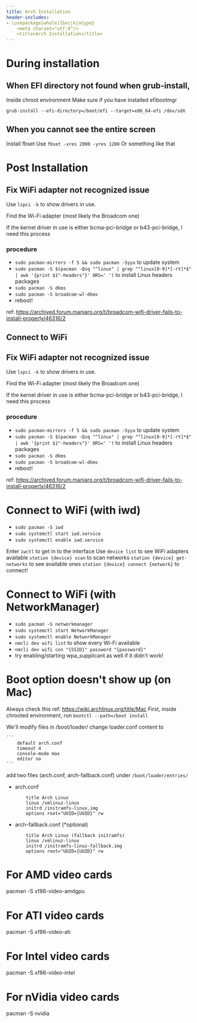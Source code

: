 ```yaml
---
title: Arch Installation
header-includes:
- \usepackage[whole]{bxcjkjatype}
	<meta charset="utf-8"/>
    <title>Arch Installation</title>
---
```


# During installation

## When EFI directory not found when grub-install, 
Inside chroot environment 
Make sure if you have installed efibootmgr 

`grub-install --efi-directory=/boot/efi --target=x86_64-efi /dev/sdX`

## When you cannot see the entire screen
Install fbset
Use
`fbset -xres 2000 -yres 1200`
Or something like that


# Post Installation
## Fix WiFi adapter not recognized issue
Use
`lspci -k`
to show drivers in use. 

Find the Wi-Fi adapter (most likely the Broadcom one)

If the kernel driver in use is either bcma-pci-bridge or b43-pci-bridge, I need 
this process

### procedure

- `sudo pacman-mirrors -f 5 && sudo pacman -Syyu` 
    to update system
- `sudo pacman -S $(pacman -Qsq "^linux" | grep "^linux[0-9]*[-rt]*$" | awk '{print $1"-headers"}' ORS=' ')` 
    to install Linux headers packages
- `sudo pacman -S dkms`
- `sudo pacman -S broadcom-wl-dkms`
- reboot!

ref: https://archived.forum.manjaro.org/t/broadcom-wifi-driver-fails-to-install-properly/46316/2

## Connect to WiFi
## Fix WiFi adapter not recognized issue
Use
`lspci -k`
to show drivers in use. 

Find the Wi-Fi adapter (most likely the Broadcom one)

If the kernel driver in use is either bcma-pci-bridge or b43-pci-bridge, I need this process

### procedure

- `sudo pacman-mirrors -f 5 && sudo pacman -Syyu` 
    to update system
- `sudo pacman -S $(pacman -Qsq "^linux" | grep "^linux[0-9]*[-rt]*$" | awk '{print $1"-headers"}' ORS=' ')`
    to install Linux headers packages
- `sudo pacman -S dkms`
- `sudo pacman -S broadcom-wl-dkms`
- reboot!

ref: https://archived.forum.manjaro.org/t/broadcom-wifi-driver-fails-to-install-properly/46316/2

# Connect to WiFi (with iwd)
- `sudo pacman -S iwd`
- `sudo systemctl start iwd.service`
- `sudo systemctl enable iwd.service`

Enter `iwctl` to get in to the interface
Use `device list` to see WiFi adapters available
`station {device} scan` to scan networks
`station {device} get-networks` to see available ones
`station {device} connect {network}` to connect!

# Connect to WiFi (with NetworkManager)
- `sudo pacman -S networkmanager`
-  `sudo systemctl start NetworkManager`
-  `sudo systemctl enable NetworkManager`
-  `nmcli dev wifi list`
     to show every Wi-Fi available
-  `nmcli dev wifi con "{SSID}" password "{password}"`
-  try enabling/starting wpa_supplicant as well if it didn't work!


# Boot option doesn't show up (on Mac)
Always check this ref: https://wiki.archlinux.org/title/Mac
First, inside chrooted environment, run
`bootctl --path=/boot install`

We'll modify files in /boot/loader/
change loader.conf content to

    ```
        default arch.conf
        timeout 4
        console-mode max
        editor no
    ```

add two files (arch.conf, arch-fallback.conf) under `/boot/loader/entries/`
- arch.conf
    ```
        title Arch Linux
        linux /vmlinuz-linux
        initrd /initramfs-linux.img
        options root="UUID={UUID}" rw
    ```
- arch-fallback.conf (*optional)
    ```
        title Arch Linux (fallback initramfs)
        linux /vmlinuz-linux
        initrd /initramfs-linuz-fallback.img
        options root="UUID={UUID}" rw
    ```

# For AMD video cards
pacman -S xf86-video-amdgpu
# For ATI video cards
pacman -S xf86-video-ati
# For Intel video cards
pacman -S xf86-video-intel
# For nVidia video cards
pacman -S nvidia
